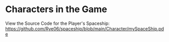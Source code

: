 # Characters in the Game

View the Source Code for the Player's Spaceship: https://github.com/Rye06/spaceship/blob/main/Character/mySpaceShip.pde
